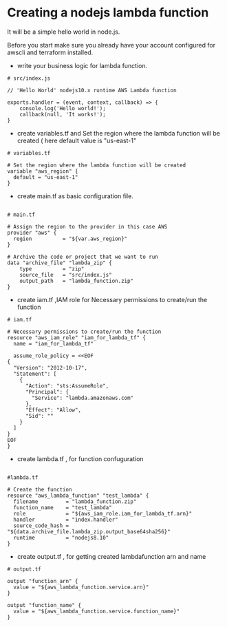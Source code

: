 # Creating a nodejs lambda function

It will be a simple hello world in node.js.

Before you start make sure you already have your account configured for awscli and terraform installed.

* write your business logic for lambda function.

```
# src/index.js

// 'Hello World' nodejs10.x runtime AWS Lambda function

exports.handler = (event, context, callback) => {
    console.log('Hello world!');
    callback(null, 'It works!');
}

```

* create variables.tf and Set the region where the lambda function will be created ( here default value is "us-east-1"

```
# variables.tf

# Set the region where the lambda function will be created
variable "aws_region" {
  default = "us-east-1"
}

```

* create main.tf as basic configuration file.

```

# main.tf

# Assign the region to the provider in this case AWS
provider "aws" {
  region          = "${var.aws_region}"
}

# Archive the code or project that we want to run
data "archive_file" "lambda_zip" {
    type          = "zip"
    source_file   = "src/index.js"
    output_path   = "lambda_function.zip"
}

```

* create iam.tf ,IAM role for  Necessary permissions to create/run the function

```
# iam.tf

# Necessary permissions to create/run the function 
resource "aws_iam_role" "iam_for_lambda_tf" {
  name = "iam_for_lambda_tf"

  assume_role_policy = <<EOF
{
  "Version": "2012-10-17",
  "Statement": [
    {
      "Action": "sts:AssumeRole",
      "Principal": {
        "Service": "lambda.amazonaws.com"
      },
      "Effect": "Allow",
      "Sid": ""
    }
  ]
}
EOF
}

```

* create lambda.tf , for function confuguration 

```

#lambda.tf

# Create the function
resource "aws_lambda_function" "test_lambda" {
  filename         = "lambda_function.zip"
  function_name    = "test_lambda"
  role             = "${aws_iam_role.iam_for_lambda_tf.arn}"
  handler          = "index.handler"
  source_code_hash = "${data.archive_file.lambda_zip.output_base64sha256}"
  runtime          = "nodejs8.10"
}

```

* create output.tf , for getting created lambdafunction arn and name

```
# output.tf

output "function_arn" {
  value = "${aws_lambda_function.service.arn}"
}

output "function_name" {
  value = "${aws_lambda_function.service.function_name}"
}

```
